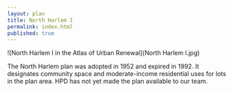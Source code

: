 ```yaml
---
layout: plan
title: North Harlem I
permalink: index.html
published: true
---
```


![North Harlem I in the Atlas of Urban Renewal](North Harlem I.jpg)

The North Harlem plan was adopted in 1952 and expired in 1992. It designates community space and moderate-income residential uses for lots in the plan area. HPD has not yet made the plan available to our team.